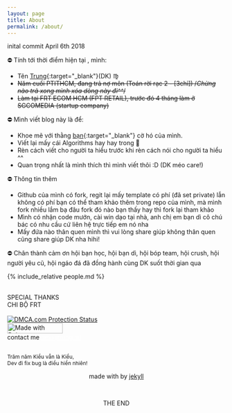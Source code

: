 ```yaml
---
layout: page
title: About
permalink: /about/
---
```


<div class="notification has-text-centered">
	<i class="fab fa-github"></i> inital commit April 6th 2018 
</div>

:no_entry: Tính tới thời điểm hiện tại <span id="res"></span>, mình:

- Tên [Trung](https://www.facebook.com/tahongtrung){:target="_blank"}(DK) :virgo:
- ~~Năm cuối PTITHCM, đang trả nợ môn (Toán rời rạc 2 - [3chỉ]) /*Chừng nào trả xong mình xóa dòng này đi^^*/~~
- ~~Làm tại FRT ECOM HCM (FPT RETAIL), trước đó 4 tháng làm ở SGCOMEDIA (startup company)~~

:no_entry: Mình viết blog này là để:

- Khoe mẽ với thằng [bạn](https://www.facebook.com/trancamtruong){:target="_blank"} cờ hó của mình.
- Viết lại mấy cái Algorithms hay hay trong :book:
- Rèn cách viết cho người ta hiểu trước khi rèn cách nói cho người ta hiểu ^^
- Quan trọng nhất là mình thích thì mình viết thôi :D (DK méo care!)

:no_entry: Thông tin thêm
- Github của mình có fork, regit lại mấy template có phí (đã set private) lẫn không có phí bạn có thể tham khảo thêm trong repo của mình, mà mình fork nhiều lắm bạ đâu fork đó nào bạn thấy hay thì fork lại tham khảo 
- Mình có nhận code mướn, cài win dạo tại nhà, anh chị em bạn dì cô chú bác có nhu cầu cứ liên hệ trực tiếp em nó nha
- Mấy đứa nào thân quen mình thì vui lòng share giúp không thân quen cũng share giúp DK nha hihi!

:no_entry: Chân thành cảm ơn hội bạn học, hội bạn dì, hội bóp team, hội crush, hội người yêu cũ, hội ngáo đá đã đồng hành cùng DK suốt thời gian qua  



<p align="center">
 	<i class="far fa-copyright"></i>
</p>
<script type="text/javascript">
	function formatDate() {
	    var d = new Date(),
	        month = '' + (d.getMonth() + 1),
	        day = '' + d.getDate(),
	        year = d.getFullYear();
	    if (month.length < 2) month = '0' + month;
	    if (day.length < 2) day = '0' + day;
	    return [day , month, year].join('/');
	}
	document.getElementById('res').innerHTML =  formatDate() ;
</script>

{% include_relative people.md %}

<br/>
<div class="notification has-text-centered">
	SPECIAL THANKS<br/>
	CHI BỘ FRT
</div>
<br/>

<div class="has-text-centered">
	<a href="//www.dmca.com/Protection/Status.aspx?ID=7f3d60ed-b93e-4949-bf9e-dd11b130791b" title="DMCA.com Protection Status" class="dmca-badge"> 
		<img src ="https://images.dmca.com/Badges/dmca-badge-w100-5x1-08.png?ID=7f3d60ed-b93e-4949-bf9e-dd11b130791b"  alt="DMCA.com Protection Status" />
	</a>
	<script src="https://images.dmca.com/Badges/DMCABadgeHelper.min.js"></script><br/>
	<a href="https://bulma.io">
		<img src="https://bulma.io/images/made-with-bulma.png" alt="Made with Bulma" width="128" height="24">
	</a>
	<section class="section">
		<div class="github-card" data-github="trungx" data-width="400" data-height="317" data-theme="medium"></div>
		<script src="//cdn.jsdelivr.net/github-cards/latest/widget.js"></script>
	</section>
	<div class="control">
		<div class="tags has-addons">
			<span class="tag is-dark">contact me</span>
			<span class="tag is-info"><a href="mailto:dev@trung.ml" style="color:#FFF;">dev@trung.ml</a></span>
		</div>
	</div>
</div>	

<br/>
<div class="content is-small">
	<div class="tile is-ancestor">
		<div class="tile is-parent">
			<article class="tile is-child box">
					<p class="subtitle has-text-centered" style="font-size: 0.75rem;">
							Trăm năm Kiều vẫn là Kiều,<br/>
						Dev đi fix bug là điều hiển nhiên!						
					</p>
			</article>
		</div>
	</div>
</div>


<p align="center">
 	made with <span style="color:#c0392b;"><i class="fas fa-heart"></i></span> by <a href="https://jekyllrb.com" target="_blank">jekyll</a>
</p>

<br/>
<p align="center">
THE END
<p>
<br/>